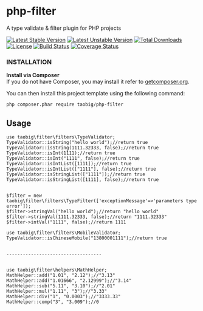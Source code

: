 # php-filter
A type validate &amp; filter plugin for PHP projects

[![Latest Stable Version](https://poser.pugx.org/taobig/php-filter/v/stable)](https://packagist.org/packages/taobig/php-filter)
[![Latest Unstable Version](https://poser.pugx.org/taobig/php-filter/v/unstable)](https://packagist.org/packages/taobig/php-filter)
[![Total Downloads](https://poser.pugx.org/taobig/php-filter/downloads)](https://packagist.org/packages/taobig/php-filter)
[![License](https://poser.pugx.org/taobig/php-filter/license)](https://packagist.org/packages/taobig/php-filter)
[![Build Status](https://travis-ci.org/taobig/php-filter.svg?branch=master)](https://travis-ci.org/taobig/php-filter)
[![Coverage Status](https://coveralls.io/repos/github/taobig/php-filter/badge.svg)](https://coveralls.io/github/taobig/php-filter)

### INSTALLATION
**Install via Composer**  
If you do not have Composer, you may install it refer to [getcomposer.org](https://getcomposer.org/download/).

You can then install this project template using the following command:
```
php composer.phar require taobig/php-filter

```

## Usage
```
use taobig\filter\filters\TypeValidator;
TypeValidator::isString("hello world");//return true
TypeValidator::isString(1111.32333, false);//return true
TypeValidator::isInt(1111);//return true
TypeValidator::isInt("1111", false);//return true
TypeValidator::isIntList([1111]);//return true
TypeValidator::isIntList(["1111"], false);//return true
TypeValidator::isStringList(["1111"]);//return true
TypeValidator::isStringList([1111], false);//return true


$filter = new taobig\filter\filters\TypeFilter(['exceptionMessage'=>'parameters type error']);
$filter->stringVal("hello world");//return "hello world"
$filter->stringVal(1111.32333, false);//return "1111.32333"
$filter->intVal("1111", false);//return 1111

use taobig\filter\filters\MobileValidator;  
TypeValidator::isChineseMobile("13800001111");//return true


-----------------------------------


use taobig\filter\helpers\MathHelper;
MathHelper::add("1.01", "2.12");//"3.13"
MathHelper::add("1.01666", "2.12999");//"3.14"
MathHelper::sub("5.11", "3.10");//"2.01"
MathHelper::mul("1.11", "3");//"3.33"
MathHelper::div("1", "0.0003");//"3333.33"
MathHelper::comp("3", "3.009");//0

```
